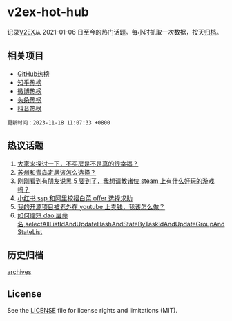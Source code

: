 # v2ex-hot-hub

 记录[V2EX](https://www.v2ex.com/)从 2021-01-06 日至今的热门话题。每小时抓取一次数据，按天[归档](archives)。
 
 ## 相关项目

- [GitHub热榜](https://github.com/lonnyzhang423/github-hot-hub)
- [知乎热榜](https://github.com/lonnyzhang423/zhihu-hot-hub)
- [微博热榜](https://github.com/lonnyzhang423/weibo-hot-hub)
- [头条热榜](https://github.com/lonnyzhang423/toutiao-hot-hub)
- [抖音热榜](https://github.com/lonnyzhang423/douyin-hot-hub)


 `更新时间：2023-11-18 11:07:33 +0800`

## 热议话题

1. [大家来探讨一下，不买房是不是真的很幸福？](https://www.v2ex.com/t/992734)
1. [苏州和青岛定居该怎么选择？](https://www.v2ex.com/t/992786)
1. [刚刚看到有朋友说黑 5 要到了，我想请教诸位 steam 上有什么好玩的游戏吗？](https://www.v2ex.com/t/992725)
1. [小红书 ssp 和阿里校招白菜 offer 选择求助](https://www.v2ex.com/t/992723)
1. [我的开源项目被老外在 youtube 上卖钱，我该怎么做？](https://www.v2ex.com/t/992760)
1. [如何缩短 dao 层命名,selectAllListIdAndUpdateHashAndStateByTaskIdAndUpdateGroupAndStateList](https://www.v2ex.com/t/992758)

## 历史归档

[archives](archives)

## License

See the [LICENSE](LICENSE) file for license rights and limitations (MIT).
